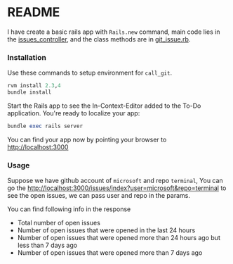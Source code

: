 # README
I have create a basic rails app with ```Rails.new``` command, main code lies in the [issues_controller](https://github.com/acharya1729/call_git/blob/master/app/controllers/issues_controller.rb), and the class methods are in [git_issue.rb](https://github.com/acharya1729/call_git/blob/master/app/services/git_issue.rb).

### Installation
Use these commands to setup environment for `call_git`.
```ruby
rvm install 2.3,4
bundle install
```

Start the Rails app to see the In-Context-Editor added to the To-Do application. You're ready to localize your app:
```ruby
bundle exec rails server
```
You can find your app now by pointing your browser to [http://localhost:3000](http://localhost:3000)

### Usage
Suppose we have github account of `microsoft` and repo `terminal`, 
You can go the [http://localhost:3000/issues/index?user=microsoft&repo=terminal](http://localhost:3000/issues/index?user=microsoft&repo=terminal) to see the open issues, we can pass user and repo in the params.

You can find following info in the response 
- Total number of open issues
- Number of open issues that were opened in the last 24 hours
- Number of open issues that were opened more than 24 hours ago but less than 7 days ago
- Number of open issues that were opened more than 7 days ago 
